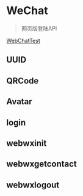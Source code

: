 # WeChat
>网页版登陆API

[WebChatTest](https://github.com/guanyuespace/WeChatTest)

## UUID

## QRCode

## Avatar

## login


## webwxinit

## webwxgetcontact

## webwxlogout
